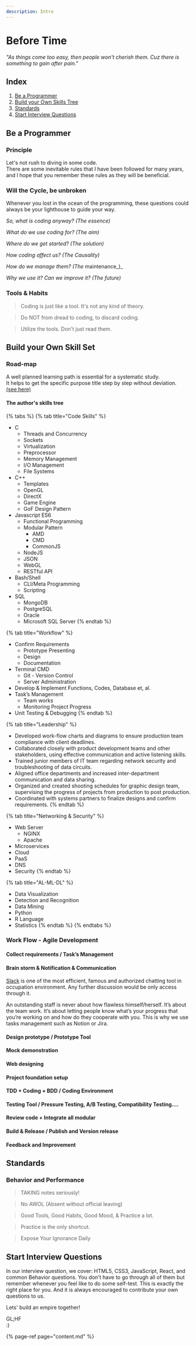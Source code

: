 ```yaml
---
description: Intro
---
```


# Before Time

_"As things come too easy, then people won't cherish them. Cuz there is something to gain after pain."_

## Index

1. [Be a Programmer](before-time.md#episode-1-be-a-programmer)
2. [Build your Own Skills Tree](before-time.md#build-your-own-skill-set)
3. [Standards](before-time.md#standards)
4. [Start Interview Questions](before-time.md#start-interview-questions)

## Be a Programmer

### Principle

Let's not rush to diving in some code.   
There are some inevitable rules that I have been followed for many years, and I hope that you remember these rules as they will be beneficial.

### **Will the Cycle, be unbroken**

Whenever you lost in the ocean of the programming, these questions could always be your lighthouse to guide your way.

_‌So, what is coding anyway?  \(The essence\)_

_What do we use coding for? \(The aim\)_

_Where do we get started? \(The solution\)_

_How coding affect us? \(The Causality\)_

_How do we manage them? \(The_ maintenance_\)_

_Why we use it? Can we improve it? \(The future\)_

### Tools & Habits

> Coding is just like a tool. It's not any kind of theory.

> Do NOT from dread to coding, to discard coding.

> Utilize the tools. Don't just read them.

## **Build your Own Skill Set**

### **Road-map**

A well planned learning path is essential for a systematic study.  
It helps to get the specific purpose title step by step without deviation.  
[\(see here\)](https://roadmap.sh)

#### **The author's skills tree**

{% tabs %}
{% tab title="Code Skills" %}
* C
  * Threads and Concurrency
  * Sockets
  * Virtualization
  * Preprocessor
  * Memory Management
  * I/O Management
  * File Systems
* C++
  * Templates
  * OpenGL
  * DirectX
  * Game Engine
  * GoF Design Pattern
* Javascript ES6
  * Functional Programming
  * Modular Pattern
    * AMD
    * CMD
    * CommonJS
  * NodeJS
  * JSON
  * WebGL
  * RESTful API
* Bash/Shell
  * CLI/Meta Programming
  * Scripting
* SQL
  * MongoDB
  * PostgreSQL
  * Oracle
  * Microsoft SQL Server
{% endtab %}

{% tab title="Workflow" %}
* Confirm Requirements
  * Prototype Presenting
  * Design
  * Documentation
* Terminal CMD
  * Git - Version Control
  * Server Administration
* Develop & Implement Functions, Codes, Database et, al.
* Task’s Management
  * Team works
  * Monitoring Project Progress
* Unit Testing & Debugging
{% endtab %}

{% tab title="Leadership" %}
* Developed work-flow charts and diagrams to ensure production team compliance with client deadlines.
* Collaborated closely with product development teams and other stakeholders, using effective communication and active listening skills.
* Trained junior members of IT team regarding network security and troubleshooting of data circuits.
* Aligned office departments and increased inter-department communication and data sharing.
* Organized and created shooting schedules for graphic design team, supervising the progress of projects from production to post production.
* Coordinated with systems partners to finalize designs and confirm requirements.
{% endtab %}

{% tab title="Networking & Security" %}
* Web Server
  * NGINX
  * Apache
* Microservices
* Cloud
* PaaS
* DNS
* Security
{% endtab %}

{% tab title="AL-ML-DL" %}
* Data Visualization
* Detection and Recognition
* Data Mining
* Python
* R Language
* Statistics
{% endtab %}
{% endtabs %}

### **Work Flow - Agile Development**

#### Collect requirements / **Task’s Management**

#### Brain storm & **Notification & Communication**

[Slack](https://slack.com) is one of the most efficient, famous and authorized chatting tool in occupation environment. Any further discussion would be only access through it.

An outstanding staff is never about how flawless himself/herself. It’s about the team work. It’s about letting people know what’s your progress that you’re working on and how do they cooperate with you. This is why we use tasks management such as Notion or Jira.

#### Design prototype **/** Prototype Tool

#### Mock demonstration

#### Web designing

#### Project foundation setup

#### TDD + Coding + BDD / Coding Environment

#### Testing Tool / Pressure Testing, A/B Testing, Compatibility Testing....

#### Review code + Integrate all modular

#### Build & Release / Publish and Version release

#### Feedback and Improvement

## Standards

### Behavior and Performance

> TAKING notes seriously!

> No AWOL \(Absent without official leaving\)

> Good Tools, Good Habits, Good Mood, & Practice a lot.

> Practice is the only shortcut.

> Expose Your Ignorance Daily

## Start Interview Questions

In our interview question, we cover: HTML5, CSS3, JavaScript, React, and common Behavior questions. You don't have to go through all of them but remember whenever you feel like to do some self-test. This is exactly the right place for you. And it is always encouraged to contribute your own questions to us.

Lets' build an empire together!

GL;HF   
:\)

{% page-ref page="content.md" %}



